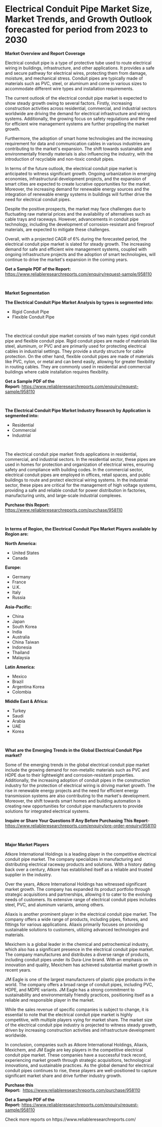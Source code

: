 <p><h1>Electrical Conduit Pipe Market Size, Market Trends, and Growth Outlook forecasted for period from 2023 to 2030</h1></p><p><strong>Market Overview and Report Coverage</strong></p>
<p><p>Electrical conduit pipe is a type of protective tube used to route electrical wiring in buildings, infrastructure, and other applications. It provides a safe and secure pathway for electrical wires, protecting them from damage, moisture, and mechanical stress. Conduit pipes are typically made of materials such as PVC, steel, or aluminum and come in various sizes to accommodate different wire types and installation requirements.</p><p>The current outlook of the electrical conduit pipe market is expected to show steady growth owing to several factors. Firstly, increasing construction activities across residential, commercial, and industrial sectors worldwide are driving the demand for electrical infrastructure and wiring systems. Additionally, the growing focus on safety regulations and the need for efficient wire management systems are further propelling the market growth.</p><p>Furthermore, the adoption of smart home technologies and the increasing requirement for data and communication cables in various industries are contributing to the market's expansion. The shift towards sustainable and environmentally friendly materials is also influencing the industry, with the introduction of recyclable and non-toxic conduit pipes.</p><p>In terms of the future outlook, the electrical conduit pipe market is anticipated to witness significant growth. Ongoing urbanization in emerging economies, infrastructural development projects, and the expansion of smart cities are expected to create lucrative opportunities for the market. Moreover, the increasing demand for renewable energy sources and the integration of renewable energy systems in buildings will further drive the need for electrical conduit pipes.</p><p>Despite the positive prospects, the market may face challenges due to fluctuating raw material prices and the availability of alternatives such as cable trays and raceways. However, advancements in conduit pipe technology, including the development of corrosion-resistant and fireproof materials, are expected to mitigate these challenges.</p><p>Overall, with a projected CAGR of 6% during the forecasted period, the electrical conduit pipe market is slated for steady growth. The increasing demand for safe and efficient wire management systems, coupled with ongoing infrastructure projects and the adoption of smart technologies, will continue to drive the market's expansion in the coming years.</p></p>
<p><strong>Get a Sample PDF of the Report:</strong> <a href="https://www.reliableresearchreports.com/enquiry/request-sample/958110">https://www.reliableresearchreports.com/enquiry/request-sample/958110</a></p>
<p>&nbsp;</p>
<p><strong>Market Segmentation</strong></p>
<p><strong>The Electrical Conduit Pipe Market Analysis by types is segmented into:</strong></p>
<p><ul><li>Rigid Conduit Pipe</li><li>Flexible Conduit Pipe</li></ul></p>
<p>&nbsp;</p>
<p><p>The electrical conduit pipe market consists of two main types: rigid conduit pipe and flexible conduit pipe. Rigid conduit pipes are made of materials like steel, aluminum, or PVC and are primarily used for protecting electrical cables in industrial settings. They provide a sturdy structure for cable protection. On the other hand, flexible conduit pipes are made of materials like PVC, nylon, or metal and can bend easily, allowing for greater flexibility in routing cables. They are commonly used in residential and commercial buildings where cable installation requires flexibility.</p></p>
<p><strong>Get a Sample PDF of the Report:</strong>&nbsp;<a href="https://www.reliableresearchreports.com/enquiry/request-sample/958110">https://www.reliableresearchreports.com/enquiry/request-sample/958110</a></p>
<p>&nbsp;</p>
<p><strong>The Electrical Conduit Pipe Market Industry Research by Application is segmented into:</strong></p>
<p><ul><li>Residential</li><li>Commercial</li><li>Industrial</li></ul></p>
<p>&nbsp;</p>
<p><p>The electrical conduit pipe market finds applications in residential, commercial, and industrial sectors. In the residential sector, these pipes are used in homes for protection and organization of electrical wires, ensuring safety and compliance with building codes. In the commercial sector, electrical conduit pipes are employed in offices, retail spaces, and public buildings to route and protect electrical wiring systems. In the industrial sector, these pipes are critical for the management of high voltage systems, providing a safe and reliable conduit for power distribution in factories, manufacturing units, and large-scale industrial complexes.</p></p>
<p><strong>Purchase this Report:</strong>&nbsp; <a href="https://www.reliableresearchreports.com/purchase/958110">https://www.reliableresearchreports.com/purchase/958110</a></p>
<p>&nbsp;</p>
<p><strong>In terms of Region, the Electrical Conduit Pipe Market Players available by Region are:</strong></p>
<p>
    <p> <strong> North America: </strong>
        <ul>
            <li>United States</li>
            <li>Canada</li>
        </ul>
        </p> 
    <p> <strong> Europe: </strong>
        <ul>
            <li>Germany</li>
            <li>France</li>
            <li>U.K.</li>
            <li>Italy</li>
            <li>Russia</li>
        </ul>
        </p> 
    <p> <strong> Asia-Pacific: </strong>
        <ul>
            <li>China</li>
            <li>Japan</li>
            <li>South Korea</li>
            <li>India</li>
            <li>Australia</li>
            <li>China Taiwan</li>
            <li>Indonesia</li>
            <li>Thailand</li>
            <li>Malaysia</li>
        </ul>
        </p> 
    <p> <strong> Latin America: </strong>
        <ul>
            <li>Mexico</li>
            <li>Brazil</li>
            <li>Argentina Korea</li>
            <li>Colombia</li>
        </ul>
        </p> 
    <p> <strong> Middle East & Africa: </strong>
        <ul>
            <li>Turkey</li>
            <li>Saudi</li>
            <li>Arabia</li>
            <li>UAE</li>
            <li>Korea</li>
        </ul>
    </p>
    </p>
<p>&nbsp;</p>
<p><strong>What are the Emerging Trends in the Global Electrical Conduit Pipe market?</strong></p>
<p><p>Some of the emerging trends in the global electrical conduit pipe market include the growing demand for non-metallic materials such as PVC and HDPE due to their lightweight and corrosion-resistant properties. Additionally, the increasing adoption of conduit pipes in the construction industry for the protection of electrical wiring is driving market growth. The rise in renewable energy projects and the need for efficient energy transmission systems are also contributing to the market's development. Moreover, the shift towards smart homes and building automation is creating new opportunities for conduit pipe manufacturers to provide solutions for integrated electrical systems.</p></p>
<p><strong>Inquire or Share Your Questions If Any Before Purchasing This Report</strong>- <a href="https://www.reliableresearchreports.com/enquiry/pre-order-enquiry/958110">https://www.reliableresearchreports.com/enquiry/pre-order-enquiry/958110</a></p>
<p>&nbsp;</p>
<p><strong>Major Market Players</strong></p>
<p><p>Atkore International Holdings is a leading player in the competitive electrical conduit pipe market. The company specializes in manufacturing and distributing electrical raceway products and solutions. With a history dating back over a century, Atkore has established itself as a reliable and trusted supplier in the industry.</p><p>Over the years, Atkore International Holdings has witnessed significant market growth. The company has expanded its product portfolio through strategic acquisitions and partnerships, allowing it to cater to the evolving needs of customers. Its extensive range of electrical conduit pipes includes steel, PVC, and aluminum variants, among others.</p><p>Aliaxis is another prominent player in the electrical conduit pipe market. The company offers a wide range of products, including pipes, fixtures, and fittings for various applications. Aliaxis primarily focuses on providing sustainable solutions to customers, utilizing advanced technologies and materials.</p><p>Mexichem is a global leader in the chemical and petrochemical industry, which also has a significant presence in the electrical conduit pipe market. The company manufactures and distributes a diverse range of products, including conduit pipes under its Dura-Line brand. With an emphasis on innovation and quality, Mexichem has achieved substantial market growth in recent years.</p><p>JM Eagle is one of the largest manufacturers of plastic pipe products in the world. The company offers a broad range of conduit pipes, including PVC, HDPE, and MDPE variants. JM Eagle has a strong commitment to sustainability and environmentally friendly practices, positioning itself as a reliable and responsible player in the market.</p><p>While the sales revenue of specific companies is subject to change, it is essential to note that the electrical conduit pipe market is highly competitive, with multiple players vying for market share. The market size of the electrical conduit pipe industry is projected to witness steady growth, driven by increasing construction activities and infrastructure development worldwide.</p><p>In conclusion, companies such as Atkore International Holdings, Aliaxis, Mexichem, and JM Eagle are key players in the competitive electrical conduit pipe market. These companies have a successful track record, experiencing market growth through strategic acquisitions, technological innovations, and sustainable practices. As the global demand for electrical conduit pipes continues to rise, these players are well-positioned to capture significant market share and drive further industry growth.</p></p>
<p><strong>Purchase this Report:</strong>&nbsp;&nbsp;<a href="https://www.reliableresearchreports.com/purchase/958110">https://www.reliableresearchreports.com/purchase/958110</a></p>
<p></p>
<p><strong>Get a Sample PDF of the Report:</strong>&nbsp;<a href="https://www.reliableresearchreports.com/enquiry/request-sample/958110">https://www.reliableresearchreports.com/enquiry/request-sample/958110</a></p>
<p>Check more reports on https://www.reliableresearchreports.com/</p>
